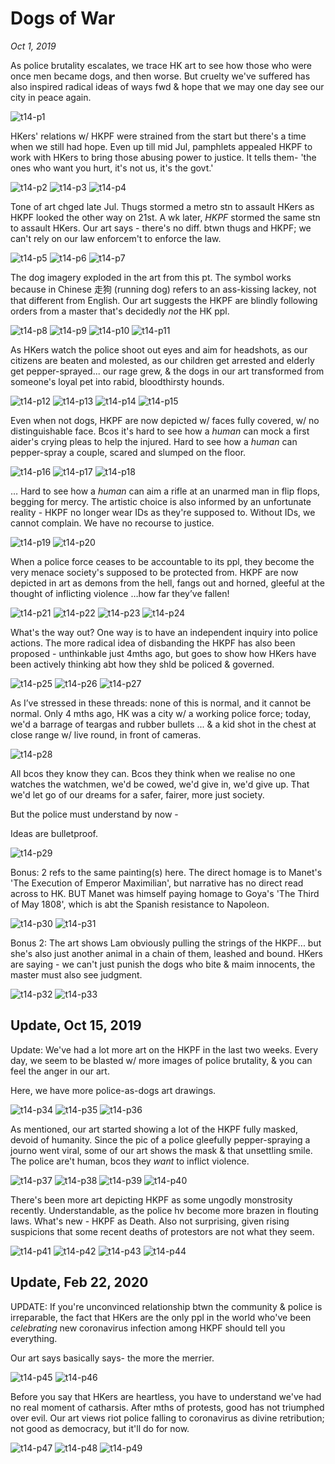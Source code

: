 # Dogs of War
*Oct 1, 2019*

As police brutality escalates, we trace HK art to see how those who were once men became dogs, and then worse. But cruelty we've suffered has also inspired radical ideas of ways fwd & hope that we may one day see our city in peace again.

![t14-p1](images/thread14/t14-p1.jpg)

HKers' relations w/ HKPF were strained from the start but there's a time when we still had hope. Even up till mid Jul, pamphlets appealed HKPF to work with HKers to bring those abusing power to justice. It tells them- 'the ones who want you hurt, it's not us, it's the govt.'

![t14-p2](images/thread14/t14-p2.jpg)
![t14-p3](images/thread14/t14-p3.jpg)
![t14-p4](images/thread14/t14-p4.jpg)

Tone of art chged late Jul. Thugs stormed a metro stn to assault HKers as HKPF looked the other way on 21st. A wk later, *HKPF* stormed the same stn to assault HKers. Our art says - there's no diff. btwn thugs and HKPF; we can't rely on our law enforcem't to enforce the law.

![t14-p5](images/thread14/t14-p5.jpg)
![t14-p6](images/thread14/t14-p6.jpg)
![t14-p7](images/thread14/t14-p7.jpg)

The dog imagery exploded in the art from this pt. The symbol works because in Chinese 走狗 (running dog) refers to an ass-kissing lackey, not that different from English. Our art suggests the HKPF are blindly following orders from a master that's decidedly *not* the HK ppl. 

![t14-p8](images/thread14/t14-p8.jpg)
![t14-p9](images/thread14/t14-p9.jpg)
![t14-p10](images/thread14/t14-p10.jpg)
![t14-p11](images/thread14/t14-p11.jpg)

As HKers watch the police shoot out eyes and aim for headshots, as our citizens are beaten and molested, as our children get arrested and elderly get pepper-sprayed... our rage grew, & the dogs in our art transformed from someone's loyal pet into rabid, bloodthirsty hounds.

![t14-p12](images/thread14/t14-p12.jpg)
![t14-p13](images/thread14/t14-p13.jpg)
![t14-p14](images/thread14/t14-p14.jpg)
![t14-p15](images/thread14/t14-p15.jpg)

Even when not dogs, HKPF are now depicted w/ faces fully covered, w/ no distinguishable face. Bcos it's hard to see how a *human* can mock a first aider's crying pleas to help the injured. Hard to see how a *human* can pepper-spray a couple, scared and slumped on the floor.

![t14-p16](images/thread14/t14-p16.jpg)
![t14-p17](images/thread14/t14-p17.jpg)
![t14-p18](images/thread14/t14-p18.jpg)

… Hard to see how a *human* can aim a rifle at an unarmed man in flip flops, begging for mercy. The artistic choice is also informed by an unfortunate reality - HKPF no longer wear IDs as they're supposed to. Without IDs, we cannot complain. We have no recourse to justice.

![t14-p19](images/thread14/t14-p19.jpg)
![t14-p20](images/thread14/t14-p20.jpg)

When a police force ceases to be accountable to its ppl, they become the very menace society's supposed to be protected from. HKPF are now depicted in art as demons from the hell, fangs out and horned, gleeful at the thought of inflicting violence …how far they’ve fallen!

![t14-p21](images/thread14/t14-p21.jpg)
![t14-p22](images/thread14/t14-p22.jpg)
![t14-p23](images/thread14/t14-p23.jpg)
![t14-p24](images/thread14/t14-p24.jpg)

What's the way out? One way is to have an independent inquiry into police actions. The more radical idea of disbanding the HKPF has also been proposed - unthinkable just 4mths ago, but goes to show how HKers have been actively thinking abt how they shld be policed & governed.

![t14-p25](images/thread14/t14-p25.jpg)
![t14-p26](images/thread14/t14-p26.jpg)
![t14-p27](images/thread14/t14-p27.jpg)

As I’ve stressed in these threads: none of this is normal, and it cannot be normal. Only 4 mths ago, HK was a city w/ a working police force; today, we'd a barrage of teargas and rubber bullets ... & a kid shot in the chest at close range w/ live round, in front of cameras.

![t14-p28](images/thread14/t14-p28.jpg)

All bcos they know they can. Bcos they think when we realise no one watches the watchmen, we'd be cowed, we'd give in, we'd give up. That we'd let go of our dreams for a safer, fairer, more just society. 

But the police must understand by now -

Ideas are bulletproof.

![t14-p29](images/thread14/t14-p29.jpg)

Bonus: 2 refs to the same painting(s) here. The direct homage is to Manet's 'The Execution of Emperor Maximilian', but narrative has no direct read across to HK. BUT Manet was himself paying homage to Goya's 'The Third of May 1808', which is abt the Spanish resistance to Napoleon.

![t14-p30](images/thread14/t14-p30.jpg)
![t14-p31](images/thread14/t14-p31.jpg)

Bonus 2: The art shows Lam obviously pulling the strings of the HKPF... but she's also just another animal in a chain of them, leashed and bound. HKers are saying - we can't just punish the dogs who bite & maim innocents, the master must also see judgment.

![t14-p32](images/thread14/t14-p32.jpg)
![t14-p33](images/thread14/t14-p33.jpg)

## Update, Oct 15, 2019

Update: We've had a lot more art on the HKPF in the last two weeks. Every day, we seem to be blasted w/ more images of police brutality, & you can feel the anger in our art.

Here, we have more police-as-dogs art drawings.

![t14-p34](images/thread14/t14-p34.jpg)
![t14-p35](images/thread14/t14-p35.jpg)
![t14-p36](images/thread14/t14-p36.jpg)

As mentioned, our art started showing a lot of the HKPF fully masked, devoid of humanity. Since the pic of a police gleefully pepper-spraying a journo went viral, some of our art shows the mask & that unsettling smile. The police are't human, bcos they *want* to inflict violence.

![t14-p37](images/thread14/t14-p37.jpg)
![t14-p38](images/thread14/t14-p38.jpg)
![t14-p39](images/thread14/t14-p39.jpg)
![t14-p40](images/thread14/t14-p40.jpg)

There's been more art depicting HKPF as some ungodly monstrosity recently. Understandable, as the police hv become more brazen in flouting laws. What's new - HKPF as Death. Also not surprising, given rising suspicions that some recent deaths of protestors are not what they seem.

![t14-p41](images/thread14/t14-p41.jpg)
![t14-p42](images/thread14/t14-p42.jpg)
![t14-p43](images/thread14/t14-p43.jpg)
![t14-p44](images/thread14/t14-p44.jpg)

## Update, Feb 22, 2020

UPDATE: If you're unconvinced relationship btwn the community & police is irreparable, the fact that HKers are the only ppl in the world who've been *celebrating* new coronavirus infection among HKPF should tell you everything. 

Our art says basically says- the more the merrier.

![t14-p45](images/thread14/t14-p45.jpg)
![t14-p46](images/thread14/t14-p46.jpg)

Before you say that HKers are heartless, you have to understand we've had no real moment of catharsis. After mths of protests, good has not triumphed over evil. Our art views riot police falling to coronavirus as divine retribution; not good as democracy, but it'll do for now.

![t14-p47](images/thread14/t14-p47.jpg)
![t14-p48](images/thread14/t14-p48.jpg)
![t14-p49](images/thread14/t14-p49.jpg)